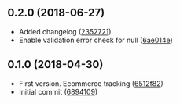 <a name="0.2.0"></a>
## 0.2.0 (2018-06-27)

* Added changelog ([2352721](https://github.com/snowballdigital/crystallize-gtm-tracking/commit/2352721))
* Enable validation error check for null ([6ae014e](https://github.com/snowballdigital/crystallize-gtm-tracking/commit/6ae014e))



<a name="0.1.0"></a>
## 0.1.0 (2018-04-30)

* First version. Ecommerce tracking ([6512f82](https://github.com/snowballdigital/crystallize-gtm-tracking/commit/6512f82))
* Initial commit ([6894109](https://github.com/snowballdigital/crystallize-gtm-tracking/commit/6894109))



